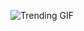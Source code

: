 ![Trending GIF](https://media1.giphy.com/media/v1.Y2lkPThiYjIxNzcyeDMwZGkwNmxtNGIzZXdwMTJsZnkzM3NyeTBieXl2eXkxNGVmZDgxMCZlcD12MV9naWZzX3NlYXJjaCZjdD1n/xUPGcEliCc7bETyfO8/giphy.gif)
